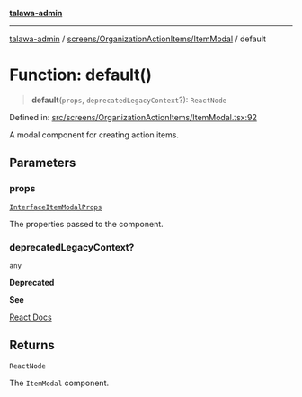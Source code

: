 [**talawa-admin**](../../../../README.md)

***

[talawa-admin](../../../../modules.md) / [screens/OrganizationActionItems/ItemModal](../README.md) / default

# Function: default()

> **default**(`props`, `deprecatedLegacyContext`?): `ReactNode`

Defined in: [src/screens/OrganizationActionItems/ItemModal.tsx:92](https://github.com/bint-Eve/talawa-admin/blob/16ddeb98e6868a55bca282e700a8f4212d222c01/src/screens/OrganizationActionItems/ItemModal.tsx#L92)

A modal component for creating action items.

## Parameters

### props

[`InterfaceItemModalProps`](../interfaces/InterfaceItemModalProps.md)

The properties passed to the component.

### deprecatedLegacyContext?

`any`

**Deprecated**

**See**

[React Docs](https://legacy.reactjs.org/docs/legacy-context.html#referencing-context-in-lifecycle-methods)

## Returns

`ReactNode`

The `ItemModal` component.
